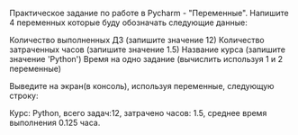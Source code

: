 Практическое задание по работе в Pycharm - "Переменные".
Напишите 4 переменных которые буду обозначать следующие данные:

Количество выполненных ДЗ (запишите значение 12) 
Количество затраченных часов (запишите значение 1.5) 
Название курса (запишите значение 'Python') 
Время на одно задание (вычислить используя 1 и 2 переменные) 

Выведите на экран(в консоль), используя переменные, следующую строку:

Курс: Python, всего задач:12, затрачено часов: 1.5, среднее время выполнения 0.125 часа.
